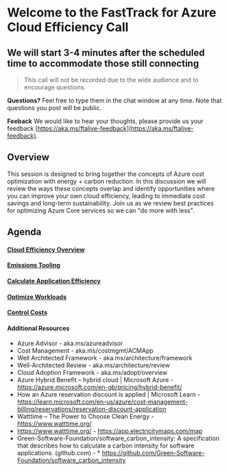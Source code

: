 # Welcome to the FastTrack for Azure Cloud Efficiency Call
## We will start 3-4 minutes after the scheduled time to accommodate those still connecting

> This call will not be recorded due to the wide audience and to encourage questions.

**Questions?** Feel free to type them in the chat window at any time. Note that questions you post will be public. 

**Feeback** We would like to hear your thoughts, please provide us your feedback [https://aka.ms/ftalive-feedback](https://aka.ms/ftalive-feedback).

## Overview

This session is designed to bring together the concepts of Azure cost optimization with energy + carbon reduction. In this discussion we will review the ways these concepts overlap and identify opportunities where you can improve your own cloud efficiency, leading to immediate cost savings and long-term sustainability. Join us as we review best practices for optimizing Azure Core services so we can "do more with less".

## Agenda
#### [Cloud Efficiency Overview](overview.md)
#### [Emissions Tooling](tooling.md)
#### [Calculate Application Efficiency](calculate.md)
#### [Optimize Workloads](optimize.md)
#### [Control Costs](control.md)



#### Additional Resources
* Azure Advisor - aka.ms/azureadvisor
* Cost Management - aka.ms/costmgmt/ACMApp
* Well Architected Framework - aka.ms/architecture/framework
* Well-Architected Review - aka.ms/architecture/review
* Cloud Adoption Framework - aka.ms/adopt/overview
* Azure Hybrid Benefit – hybrid cloud | Microsoft Azure - https://azure.microsoft.com/en-gb/pricing/hybrid-benefit/
* How an Azure reservation discount is applied | Microsoft Learn - https://learn.microsoft.com/en-us/azure/cost-management-billing/reservations/reservation-discount-application
* Watttime – The Power to Choose Clean Energy - https://www.watttime.org/
* https://www.watttime.org/ - https://app.electricitymaps.com/map
* Green-Software-Foundation/software_carbon_intensity: A specification that describes how to calculate a carbon intensity for software applications. (github.com) - * https://github.com/Green-Software-Foundation/software_carbon_intensity
